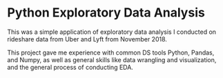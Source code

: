 # Python Exploratory Data Analysis

This was a simple application of exploratory data analysis I conducted on rideshare data from Uber and Lyft from November 2018.  

This project gave me experience with common DS tools Python, Pandas, and Numpy, as well as general skills like data wrangling and visualization, and the general process of conducting EDA.
